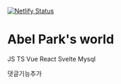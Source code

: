[![Netlify Status](https://api.netlify.com/api/v1/badges/8ed1db72-d001-4e4e-b95c-4c2935577c80/deploy-status)](https://app.netlify.com/sites/abeldevlog/deploys)

# Abel Park's world

JS
TS
Vue
React
Svelte
Mysql

댓글기능추가
